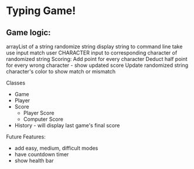 # Typing Game!

## Game logic:
arrayList of a string
randomize string
display string to command line
take use input
match user CHARACTER input to corresponding character of randomized string
    Scoring:
        Add point for every character
        Deduct half point for every wrong character
    - show updated score
    Update randomized string character's color to show match or mismatch


Classes
- Game
- Player
- Score
    - Player Score
    - Computer Score
- History - will display last game's final score


Future Features:
- add easy, medium, difficult modes
- have countdown timer
- show health bar
